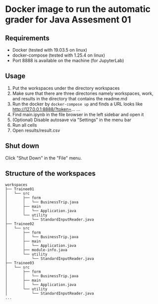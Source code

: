 # Docker image to run the automatic grader for Java Assesment 01

## Requirements

- Docker (tested with 19.03.5 on linux)
- docker-compose (tested with 1.25.4 on linux)
- Port 8888 is available on the machine (for JupyterLab)

## Usage

1. Put the workspaces under the directory workspaces
2. Make sure that there are three directories namely workspaces, work, and results in the directory that contains the readme.md
3. Run the docker by `docker-compose up` and finds a URL looks like http://127.0.0.1:8888/?token=...
...
4. Find main.ipynb in the file browser in the left sidebar and open it
4. (Optional) Disable autosave via "Settings"  in the menu bar
5. Run all cells
6. Open results/result.csv

## Shut down

Click "Shut Down" in the "File" menu.

## Structure of the workspaces
```
workspaces
├── Trainee01
│   └── src
│       ├── form
│       │   └── BusinessTrip.java
│       ├── main
│       │   └── Application.java
│       └── utility
│           └── StandardInputReader.java
├── Trainee02
│   └── src
│       ├── form
│       │   └── BusinessTrip.java
│       ├── main
│       │   └── Application.java
│       ├── module-info.java
│       └── utility
│           └── StandardInputReader.java
├── Trainee03
│   └── src
│       ├── form
│       │   └── BusinessTrip.java
│       ├── main
│       │   └── Application.java
│       └── utility
│           └── StandardInputReader.java
...
```